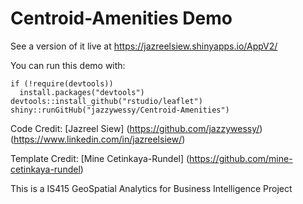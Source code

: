 # Centroid-Amenities Demo

See a version of it live at https://jazreelsiew.shinyapps.io/AppV2/

You can run this demo with:
```
if (!require(devtools))
  install.packages("devtools")
devtools::install_github("rstudio/leaflet")
shiny::runGitHub("jazzywessy/Centroid-Amenities")
```
Code Credit: [Jazreel Siew] (https://github.com/jazzywessy/) (https://www.linkedin.com/in/jazreelsiew/)

Template Credit:
[Mine Cetinkaya-Rundel] (https://github.com/mine-cetinkaya-rundel)


This is a IS415  GeoSpatial Analytics for Business Intelligence Project
